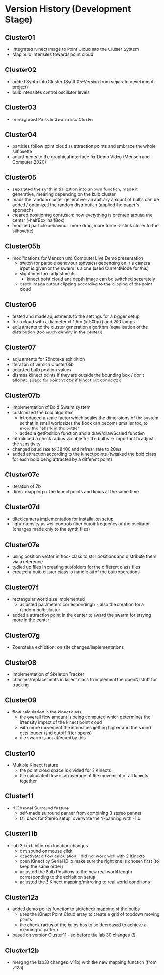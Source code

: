 # Version History (Development Stage)

## Cluster01
- Integrated Kinect Image to Point Cloud into the Cluster System
- Map bulb intensites towards point cloud

## Cluster02
- added Synth into Cluster (Synth05-Version from separate develpment project)
- bulb intensites control oscillator levels

## Cluster03
- reintegrated Particle Swarm into Cluster

## Cluster04
- particles follow point cloud as attraction points and embrace the whole silhouette
- adjustments to the graphical interface for Demo Video (Mensch und Computer 2020)

## Cluster05
- separated the synth initialization into an own function, made it generative, meaning depending on the bulb cluster
- made the random cluster generative: an abitrary amount of bulbs can be added / optimized the random distribution (applied the paper's approach)
- cleaned positioning confusion: now everything is oriented around the center (-halfBox, halfBox)
- modified particle behaviour (more drag, more force -> stick closer to the silhouette)

## Cluster05b
- modifications for Mensch und Computer Live Demo presentation
  - switch for particle behaviour (physics) depending on if a camera input is given or the swarm is alone (used CurrentMode for this)
  - slight interface adjustments 
    - kinect point cloud and depth image can be switched seperately
  - depth image output clipping according to the clipping of the point cloud

## Cluster06
- tested and made adjustments to the settings for a bigger setup
- for a cloud with a diameter of 1,5m (= 500px) and 200 lamps
- adjustments to the cluster generation algorithm (equalisation of the distribution (too much density in the center)) 

## Cluster07
- adjustments for Zönoteka exhibition
- iteration of version Cluster05b
- adjusted bulb position values
- dismiss klinect points if they are outside the bounding box / don't allocate space for point vector if kinect not connected

## Cluster07b
- Implementation of Boid Swarm system
- customized the boid algorithm
  - introduced a scale factor which scales the dimensions of the system  
    so that in small worldsizes the flock can become smaller too, to avoid the "shark in the bottle"
  - added a getPosition function and a draw/drawScaled function
- introduced a check radius variable for the bulbs -> important to adjust the sensitivity
- changed baud rate to 38400 and refresh rate to 20ms
- added attraction according to the kinect points (tweaked the boid class for each boid being attracted by a different point)

## Cluster07c
- Iteration of 7b
- direct mapping of the kinect points and boids at the same time

## Cluster07d
- tilted camera implementation for installation setup
- light intensity as well controls filter cutoff frequency of the oscillator (changes made only to the synth files)

## Cluster07e
- using position vector in flock class to stor positions and distribute them via a reference
- tydied up files in creating subfolders for the different class files
- created a bulb cluster class to handle all of the bulb operations

## Cluster07f
- rectangular world size implemented
  - adjusted parameters correspondingly - also the creation for a random bulb cluster
- added a attraction point in the center to award the swarm for staying more in the center

## Cluster07g
- Zoenoteka exhibition: on site changes/implementations

## Cluster08
- Implementation of Skeleton Tracker
- changes/replacements in kinect class to implement the openNI stuff for tracking

## Cluster09
- flow calculation in the kinect class
  - the overall flow amount is being computed which determines the intensity impact of the kinect point cloud
  - with more movement the intensities getting higher and the sound gets louder (and cutoff filter opens)
  - the swarm is not affected by this

## Cluster10
- Multiple Kinect feature
  - the point cloud space is divided for 2 Kinects
  - the calculated flow is an average of the movement of all kinects together

## Cluster11
- 4 Channel Surround feature
  - self-made surround panner from combining 3 stereo panner
  - fall back for Stereo setup: overwrite the Y-panning with -1.0

## Cluster11b
- lab 30 exhibition on location changes
  - dim sound on mouse click
  - deactivated flow calculation - did not work well with 2 Kinects
  - open Kinect by Serial ID to make sure the right one is chosen first (to keep the same order)
  - adjusted the Bulb Positions to the new real world length corresponding to the exhibition setup
  - adjusted the 2 Kinect mapping/mirroring to real world conditions

## Cluster12a
- added demo points function to aid/check mapping of the bulbs
  - uses the Kinect Point Cloud array to create a grid of topdown moving points
  - the check radius of the bulbs has to be decreased to achieve a meaningful pattern 
- based on version Cluster11 - so before the lab 30 changes (!)

## Cluster12b
- merging the lab30 changes (v11b) with the new mapping function (from v12a)